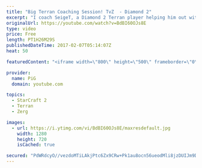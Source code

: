 ```yaml
---
title: "Big Terran Coaching Session! TvZ  - Diamond 2"
excerpt: "I coach SeigeT, a Diamond 2 Terran player helping him out with his 2-1-1 double medivac opening in TvZ -- Watch live at https://www.twitch.tv/x5_pig"
originalUrl: https://youtube.com/watch?v=BdBI60OJs8E
type: video
price: Free
length: PT1H26M29S
publishedDateTime: 2017-02-07T05:14:07Z
heat: 50

featuredContent: "<iframe width=\"800\" height=\"500\" frameborder=\"0\" src=\"https://www.youtube.com/embed/BdBI60OJs8E\" allow=\"accelerometer; autoplay; encrypted-media; gyroscope; picture-in-picture\" allowfullscreen></iframe>"

provider:
  name: PiG
  domain: youtube.com

topics:
  - StarCraft 2
  - Terran
  - Zerg

images:
  - url: https://i.ytimg.com/vi/BdBI60OJs8E/maxresdefault.jpg
    width: 1280
    height: 720
    isCached: true

secured: "PdWRdcyO//vezdoMTiLAkjPtc6Zx9CRw+Pk1au8ocn56ueodMli8jzDUIJm9DaGsUiwXMKiW54KoBCuUTxDNtH4+SzLdLHBweP358ytR+QhS5+aPbHaq2X7JVteUffK/Hsv8m48CAYmvo9DYdZdL4TdFGDQm6vfEmv357HFz6bz5XlU1O9W33BzBJLt0C4vKRMwrUvtp8MVWMql4IldRZ8Xp6VGVJRXnCErFihjaFUaW0ROEiUl2Hrg5T3F097314vnil/Gjo6koFeIe1dUQ+8flu+AY9x+QEUqISfKgKbBqHwZodh1lNmSeHNACOaOg+5s7dFQFYJ9PjnQ0D0fFmYgJxj6Po6rswq6dXlJEexWySybeQi39coDjIDS0+ZxHQD3FxnfepNWtLLvkZ/8Er/EJtV3wp9p4/naS78qTIZs=;1UkABnrGdVJ6GvebYejgmw=="
---
```


